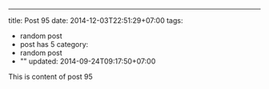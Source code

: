 ---
title: Post 95
date: 2014-12-03T22:51:29+07:00
tags:
  - random post
  - post has 5
category:
  - random post
  - ""
updated: 2014-09-24T09:17:50+07:00

This is content of post 95
